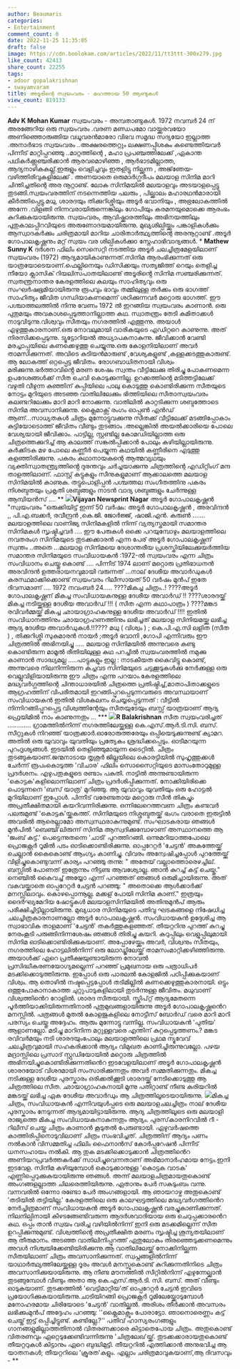 ```yaml
---
author: Beaumaris
categories:
- Entertainment
comment_count: 0
date: 2022-11-25 11:35:05
draft: false
image: https://cdn.boolokam.com/articles/2022/11/tt3ttt-300x279.jpg
like_count: 42413
share_count: 22255
tags:
- adoor gopalakrishnan
- swayamvaram
title: അടൂരിന്റെ സ്വയംവരം - മഹത്തായ 50 ആണ്ടുകൾ
view_count: 819133
---
```


**Adv K Mohan Kumar** സ്വയംവരം - അമ്പതാണ്ടുകൾ. 1972 നവമ്പർ 24 ന് അരങ്ങേറിയ ഒരു സ്വയംവരം .വരണ മണ്ഡപമോ വായ്ക്കുരവയോ അണിഞ്ഞൊരുങ്ങിയ വധൂവരൻമാരോ വിഭവ സമൃദ്ധ സദ്യയോ ഇല്ലാത്ത .അനാർഭാട സ്വയംവരം ..അക്ഷരത്തെറ്റും ലക്ഷണപ്പിശകും കണ്ടെത്തിയവർ പിന്നീട് മാറ്റിപ്പറഞ്ഞു ..മാറ്റത്തിന്റെ , മഹാ പ്രപഞ്ചത്തിലേക്ക് ,ഏകാന്ത പഥികർക്ക്സഞ്ചരിക്കാൻ ആരവമൊഴിഞ്ഞ , ആർഭാടമില്ലാത്ത, ആദ്യനാഴികകല്ല്.ഇരുളും വെളിച്ചവും ഇതളിട്ടു നില്ക്കുന്ന , അജ്‌ഞേയ-വഴിത്തിരിവുകളിലേക്ക് . അണയാതെ ഒരുമാർഗ്ഗദീപം മലയാള സിനിമ മാറി ചിന്തിച്ചതിന്റെ അര നൂറ്റാണ്ട്. ലോക സിനിമയിൽ മലയാളവും അടയാളപ്പെട്ടു തുടങ്ങി.സ്വയംവരത്തിന് നടന്നെത്തിയ പലരും , പില്ക്കാലം മഹാരഥൻമാരായി കീർത്തിപ്പെട്ടു.മധു, ശാരദയും തിക്കുറിശ്ശിയും അടൂർ ഭവാനിയും , അഭ്രലോകത്തിൽ അന്നേ .വിളങ്ങി നിന്നവരായിരുന്നെങ്കിലും ഗോപിയും കരമനയുമൊക്കെ ആരംഭം കുറിക്കുകയായിരുന്നു. സ്വയംവരം, ആവിഷ്ക്കാരത്തിലും അഭിനയത്തിലും പുതുകാലപ്പിറവിയുടെ അരുണോദയമായിരുന്നു. മുഖ്യശില്പിയ്ക്കും പങ്കാളികൾക്കും ആസ്വാദകർക്കും ചരിത്രമായി മാറിയ ചാരിതാർത്ഥ്യത്തിന്റെ അരനൂറ്റാണ്ട് .അടൂർ ഗോപാലകൃഷ്ണനും മറ്റ് സ്വയം വര ശില്പികൾക്കുo സ്നേഹാഭിവാദ്യങ്ങൾ. * **Mathew Sunny K** ദർശന ഫിലിം സെസെറ്റി നടത്തിയ അടൂർ ചലച്ചിത്രമേളയിലാണ് സ്വയംവരം (1972) ആദ്യമായികാണുന്നത്.സിനിമ ആരംഭിക്കുന്നത് ഒരു യാത്രയോടെയാണ്.ഫെല്ലിനെയും ഡിസിക്കയും സത്യജിത്ത് റെയും തെളിച്ച നീയോ ക്ലാസിക് റിയലിസപാതയിലാണു് അടൂരിൻ്റെ സിനിമ സഞ്ചരിക്കുന്നത്. സ്വതന്ത്രനാന്തര കേരളത്തിലെ കലയും സാഹിത്യവും ഒരു സംഘർഷഭൂമിയായിരുന്നു രൂപവും ഭാവും തമ്മിലുള്ള തർക്കം ഒരു ഭാഗത്ത് സാഹിത്യം ജീവിത ഗന്ധിയാകണമെന്ന് ശഠിക്കുന്നവർ മറ്റൊരു ഭാഗത്ത്. ഈ പശ്ചാത്തലത്തിൽ നിന്നു വേണം 1972 ൽ ഇറങ്ങിയ സ്വയംവരം കാണാൻ. ഒരു പുതുമയും അവകാശപ്പെടുത്താനില്ലാത്ത കഥ. സ്വാതന്ത്രം തേടി കമിതാക്കൾ നാടുവിടുന്നു.വിശ്വവും സീതയും നഗരത്തിൽ എത്തുന്നു. അയാൾ എഴുത്തുകാരനാണ്.ഒരു നോവലുമായി വാരികയുടെ എഡിറ്ററെ കാണുന്നു. അത് നിരസിക്കപ്പെടുന്നു. ട്യൂട്ടോറിയൽ അധ്യാപകനാകുന്നു. ജീവിക്കാൻ വേണ്ടി മരച്ചാപ്പയിലെ കണക്കെഴുത്തു ചെയ്യുന്നു.ഒരു കോളനിയിലാണ് അവർ താമസിക്കുന്നത്. അവിടെ കുടിയൻമാരുണ്ട് ,വേശ്യകളുണ്ട് ,കള്ളക്കടത്തുകാരുണ്ട്. ആ ലോകത്ത് ഒറ്റപ്പെട്ട ജീവിതം. രോഗബാധിതനായി വിശ്വം മരിക്കുന്നു.ഭർത്താവിൻ്റെ മരണ ശേഷം സ്വന്തം വീട്ടിലേക്കു തിരിച്ചു പോകണമെന്ന ഉപദേശങ്ങള്‍ക്ക് സീത ചെവി കൊടുക്കുന്നില്ല. ഉറക്കത്തിന്റെ മടിത്തട്ടിലേക്ക് വഴുതി വീഴുന്ന കുഞ്ഞിന് കുപ്പിയിലെ പാലു കൊടുത്തു കൊണ്ടിരിക്കുന്ന സീതയുടെ നോട്ടം മുറിയുടെ അടഞ്ഞ വാതിലിലേക്കും ഭിത്തിയിലെ സീതാസ്വയംവരം കലണ്ടറിലേക്കും മാറി മാറി നോക്കുന്നു. വാതിലിൽ കാറ്റടിക്കുന്ന ശബ്ദത്തോടെ സിനിമ അവസാനിക്കുന്നു. ക്ലൈമാക്സ് രംഗം ഓപ്പൺ എൻഡ് ആണ്...സാധ്യതകൾ ചിത്രം മുന്നോട്ടുവക്കുന്നു സീതക്ക് വീട്ടിലേക്ക് മടങ്ങിപ്പോകാം കുട്ടിയോടൊത്ത് ജീവിതം വീണ്ടും തുടങ്ങാം .അല്ലെങ്കിൽ അയൽക്കാരിയെ പോലെ വേശ്യയായി ജീവിക്കാം. പാട്ടില്ല, സ്റ്റണ്ടില്ല കോമഡിയില്ലാത്ത ഒരു ചിത്രത്തെക്കുറിച്ച് ആ കാലത്ത് സങ്കൽപ്പിക്കാൻ പോലും കഴിയില്ലായിരുന്നു. കർക്കിടക മഴ പോലെ കണ്ണീർ പെയ്യുന്ന കഥയിൽ കണ്ണീരിനെ എടുത്തു കളഞ്ഞിരിക്കുന്നു. പകരം കഥാനായകന്റെ ആത്മവ്യഥയും വ്യക്തിസ്വാതന്ത്ര്യത്തിൻ്റെ ദുരന്തവും ചർച്ചയാക്കുന്നു ചിത്രത്തിന്റെ എഡിറ്റിംഗ് മന്ദ താളത്തിലാണ്. ഫാസ്റ്റ് കട്ടുകളും സീനുകളുമാണ് ആക്കാലത്തെ മലയാള സിനിമയിൽ കാണുക. തട്ടുപൊളിപ്പൻ പശ്ചത്തല സംഗീതത്തിനു പകരം നിശബ്ദതയും പ്രകൃതി ശബ്ദങ്ങളും നാടൻ വാദ്യ ശബ്ദങ്ങളും ചേർന്നുള്ള ആമ്പിയൻസ് .... ** **![](https://cdn.boolokam.com/articles/2022/11/tt3ttt-300x279.jpg)Vijayan Newsprint Nagar** അടൂർ ഗോപാലകൃഷ്ണൻ "സ്വയംവരം "ഒരുക്കിയിട്ട് ഇന്ന് 50 വർഷം: അടൂർ ഗോപാലകൃഷ്ണൻ , അരവിന്ദൻ ,, പി.എ.ബക്കർ, രവീന്ദ്രൻ ,കെ.ജി. ജോർജ്ജ്, ഷാജി.എൻ. കരുൺ ....... മലയാളത്തിലെ വാണിജ്യ സിനിമകളിൽ നിന്ന് വ്യത്യസ്തമായി സമാന്തര സിനിമകൾ സൃഷ്ടിച്ചവർ .... ഈ പേരുകൾ ഒക്കെ പറയുമ്പോഴും മലയാളത്തിലെ നവതരംഗ സിനിമയുടെ തുടക്കക്കാരൻ എന്ന പേര് അടൂർ ഗോപാലകൃഷ്ണന് സ്വന്തം ..അതെ ...മലയാള സിനിമയെ ദേശാന്തരീയ പ്രശസ്തിയിലേക്കുയർത്തിയ സമാന്തര സിനിമയുടെ സംവിധായകൻ :1972-ൽ സ്വയംവരം എന്ന ചിത്രം സംവിധാനം ചെയ്തു കൊണ്ട് .... പിന്നീട് 1974 ലാണ് മറ്റൊരു പ്രതിഭാധനൻ അരവിന്ദൻ ഉത്തരായനവുമായി വരുന്നത് ...നാല് ദേശീയ അവാർഡുകൾ കരസ്ഥമാക്കിക്കൊണ്ട് സ്വയംവരം റിലീസായത് 50 വർഷം മുൻപ് ഇതേ ദിവസമാണ് .... 1972 നവംബർ 24..... ????മികച്ച ചിത്രം..! ????അടൂർ ഗോപാലകൃഷ്ണന് മികച്ച സംവിധായകനുള്ള ദേശീയ അവാർഡ് !! ????ശാരദയ്ക്ക് മികച്ച നടിയ്ക്കുള്ള ദേശീയ അവാർഡ് !!! ( സീത എന്ന കഥാപാത്രം ) ????മങ്കട രവിവർമ്മയ്ക്ക് മികച്ച ഛായാഗ്രാഹകനുള്ള ദേശീയ അവാർഡ് !!!! ഇതിൽ സംവിധാനത്തിനും ഛായാഗ്രഹണത്തിനും ലഭിച്ചത് മലയാള സിനിയമയ്ക്കു ലഭിച്ച ആദ്യ ദേശീയ അവാർഡുകൾ.!!???? മധു ( വിശ്വം ) ; കെ.പി.എ.സി ലളിത (സീത ) , തിക്കുറിശ്ശി സുകുമാരൻ നായർ ;അടൂർ ഭവാനി ,ഗോപി എന്നിവരും ഈ ചിത്രത്തിൽ അഭിനയിച്ചു ..... മലയാള സിനിമയിൽ അന്നുവരെ കണ്ടു കൊണ്ടിരുന്ന മാമൂൽ രീതിയിലുള്ള കഥ പറച്ചിൽ സ്വയംവരത്തിൽ നമുക്കു കാണാൻ സാദ്ധ്യമല്ല .....പാട്ടുകളും ഇല്ല : നാടകീയത കൈവിട്ടു കൊണ്ട്, അന്നുവരെ നിലനിന്നിരുന്ന കച്ചവട സിനിമയുടെ ചട്ടക്കൂടുകൾക്കു നേർക്കുള്ള ഒരു വെല്ലുവിളിയായിരുന്നു ഈ ചിത്രം എന്നു പറയാം.കേരളത്തിലെ മദ്ധ്യവർഗ്ഗത്തിന്റെ ചിന്താധാരയിൽ ചിത്രത്തെ പ്രതിഷ്ഠിച്ച്,മാതാപിതാക്കളുടെ ആഗ്രഹത്തിന് വിപരീതമായി ഇറങ്ങിപ്പുറപ്പെടുന്നവരുടെ അവസ്ഥയാണ് സംവിധായകൻ ഇതിൽ വിശകലനം ചെയ്യപ്പെടുന്നത് : വീട്ടിൽ നിന്നിറങ്ങിപ്പുറപ്പെട്ട വിശ്വത്തിന്റേയും സീതയുടേയും ബസ്സ് യാത്രയാണ് ആദ്യ ഫ്രെയിമിൽ നാം കാണുന്നതും ... *** **![](https://cdn.boolokam.com/articles/2022/11/r3rrrrtt-300x292.jpg)R Balakrishnan** സീത സ്വയംവരിച്ചത് ............. ഗ്രാമത്തിൽനിന്ന് നഗരത്തിലേയ്ക്കുള്ള കെ.എസ്.ആർ.ടി.സി. ബസ്‌. സീറ്റുകൾ നിറഞ്ഞ് യാത്രക്കാർ.ഓരോരുത്തരേയും ഒപ്പിയെടുക്കുന്നുണ്ട് ക്യാമറ. അതിൽ ഒരു യുവാവും യുവതിയും പ്രത്യേകം ശ്രദ്ധിക്കപ്പെടും. ഓടിമറയുന്ന പുറംദൃശ്യങ്ങൾ. ഇടയിൽ തെളിഞ്ഞുമായുന്ന ടൈറ്റിൽ. ചിത്രം തുടങ്ങുകയാണ്.ജന്മനാടായ തൃശൂർ ജില്ലയിലെ കൊരട്ടിയിൽ സുഹൃത്തുക്കൾ ചേർന്ന് രൂപംകൊടുത്ത 'വിചാര' ഫിലിം സൊസൈറ്റിയുടെ മാസംതോറുമുള്ള പ്രദർശനം. എഴുപതുകളുടെ രണ്ടാം പകുതി. നാട്ടിൽ അന്നുണ്ടായിരുന്ന 'കൊട്ടക'കളിലൊന്നിലാണ് ചിത്രം പ്രദർശിപ്പിക്കുന്നത്. നോക്കിയിരിക്കെ പൊടുന്നനെ 'ബസ് യാത്ര' മുറിഞ്ഞു. ആ യുവാവും യുവതിയും ഒരു ഹോട്ടൽ മുറിയിലാണ് ഇപ്പോൾ. പിന്നീട് വരേണ്ടതായ മറ്റൊരു സീൻ തികച്ചും അപ്രതീക്ഷിതമായി കയറിവന്നിരിക്കുന്നു. ഒന്നിലേറെത്തവണ ചിത്രം കണ്ടവർ പലരുമുണ്ട് 'കൊട്ടക'യ്ക്കകത്ത്. സിനിമയുടെ നിശ്ശബ്ദതയ്ക്ക് ഭംഗം വരാതെ ഇരുട്ടിൽ അവരിൽ ആരെല്ലാമോ അസ്വസ്ഥരാകുന്നുമുണ്ട്. സംഘാടകരായ ഞങ്ങൾ മുൻപിൽ 'ബെഞ്ചി'ലിരുന്ന് സിനിമ ആസ്വദിക്കുമ്പോഴാണ് അസ്ഥാനത്തെ ആ 'ജംബ് കട്ട്.' പെട്ടെന്നുതന്നെ 'ചാടി' പുറത്തിറങ്ങി. ഒന്നുമറിയാത്തപോലെ പ്രൊജക്റ്റർ റൂമിൽ പടം ഓടിക്കൊണ്ടിരിക്കുന്നു. ഓപ്പറേറ്റർ 'ചേട്ടൻ' അകത്തേയ്ക്ക് ചെല്ലാൻ കൈകൊണ്ട് ആംഗ്യം കാണിച്ചു. വിവരം അന്വേഷിച്ചപ്പോൾ പുറത്തേയ്ക്ക് വിളിച്ചുകൊണ്ടുവന്ന് കാര്യം പറഞ്ഞു തന്നു: " അതേയ് വല്ലാത്തൊരെഴച്ചില്. ബസ്സിൽ പോണത് ഇത്രേന്നും നീട്ടണ്ട ആവശ്യോല്ല. ഞാൻ കുറച്ച് കട്ട് ചെയ്തു." നെഞ്ചിൽ കൈവച്ച് അയ്യോ എന്ന് പറഞ്ഞത് ഞങ്ങൾ ഒരുമിച്ചായിരുന്നു. അത് വകവയ്ക്കാതെ ഓപ്പറേറ്റർ ചേട്ടൻ പറഞ്ഞു: " അതൊക്കെ ആൾക്കാർക്ക് മനസ്സിലാവും. കൊഴപ്പൊന്നൂല്ല. മക്കള് പോയി സിനിമ കാണ്." ഇത്രയും ദൈർഘ്യമേറിയ ഷോട്ടുകൾ മലയാളസിനിമയിൽ അതിനുമുൻപ് ആരും പരീക്ഷിച്ചിട്ടില്ലായിരുന്നു. മുഖ്യധാര സിനിമയുടെ പതിവു ഘടകങ്ങളെ നിഷേധിച്ച ചലച്ചിത്രകാരനാണല്ലോ അടൂർ ഗോപാലകൃഷ്ണൻ. സംവിധായകൻ ഉദ്ദേശിച്ച ആ സ്വാഭാവിക താളമാണ് 'ചേട്ടൻ' തകർത്തുകളഞ്ഞത്. തീയറ്ററിനു പുറത്ത് കുറച്ചു നേരംകൂടി പരുങ്ങിനിന്നശേഷം ഞങ്ങൾ തിരിച്ചു കയറി. കറുപ്പിലും വെളുപ്പിലുമായി സിനിമ ഓടിക്കൊണ്ടിരിക്കുകയാണ്. അപ്പോഴേയ്ക്കും അവർ, വിശ്വനും സീതയും, നഗരത്തിലെ ഹോട്ടലിൽനിന്ന് ഒരു ലോഡ്ജിലേയ്ക്ക് താമസംമാറ്റിക്കഴിഞ്ഞിരുന്നു. അയാൾക്ക് ഏറെ പ്രതീക്ഷയുണ്ടായിരുന്ന നോവൽ പ്രസിദ്ധീകരണയോഗ്യമല്ലെന്ന് പറഞ്ഞ് പ്രമുഖനായ ഒരു പത്രാധിപർ മടക്കിക്കൊടുത്തിരുന്നു. ഇപ്പോൾ ഒരു പാരലൽ കോളജിൽ പഠിപ്പിക്കുകയാണ് വിശ്വം. ആ തൊഴിൽ നഷ്ടപ്പെട്ടപ്പോൾ തടിമില്ലിൽ കണക്കെഴുത്തുകാരനായി. ഒട്ടും ഒത്തുപോകാനാകാത്ത ചുറ്റുപാടുകളിലായി തുടർന്നുള്ള ജീവിതം. മധുവാണ് വിശ്വത്തിൻെറ റോളിൽ. ശാരദ സീതയായി. സ്ക്രിപ്റ്റ് ആദ്യമേതന്നെ പൂർത്തിയാക്കിയിരുന്നതിനാൽ പുതുമുഖങ്ങളായിരുന്നു അടൂർ ഗോപാലകൃഷ്ണൻെറ മനസ്സിൽ. പത്രങ്ങൾ മുതൽ കോളജുകളിലെ നോട്ടീസ് ബോർഡ് വരെ മാറി മാറി പരസ്യം ചെയ്തു അദ്ദേഹം. ആരും മുന്നോട്ടു വന്നില്ല. സംവിധായകൻ 'പുതിയ' ആളാണല്ലോ. മടിച്ചു മാറിനിന്ന മറ്റുള്ളവരെ എന്തിന് കുറ്റപ്പെടുത്തണം.? മങ്കട രവിവർമയും നടി ശാരദയുംപോലും മലയാളത്തിലെ പ്രഥമ ന്യൂവേവ് ചലച്ചിത്രവുമായി സഹകരിക്കാൻ ആദ്യം വിമുഖത കാണിച്ചിരുന്നുവല്ലോ. പഴയ മദ്രാസ്സിലെ പ്രസാദ് സ്റ്റുഡിയോയിൽ മറ്റൊരു ചിത്രത്തിൽ അഭിനയിച്ചുകൊണ്ടിരിക്കുന്നതിൻെറ ഇടവേളയിലാണ് അടൂർ ഗോപാലകൃഷ്ണൻ ശാരദയോട് വിശദമായി സംസാരിക്കുന്നതും അവർ സമ്മതിക്കുന്നതും. മികച്ച നടിക്കുള്ള ദേശീയ പുരസ്കാരം ഒരിക്കൽക്കൂടി ശാരദയ്ക്ക് നേടിക്കൊടുത്തു ആ ചിത്രത്തിലെ സീത. ഛായാഗ്രാഹകനായി മൂന്നു പതിറ്റാണ്ട് നീണ്ട കരിയറിൽ മങ്കടയ്ക്ക് ലഭിച്ച ഏക ദേശീയ അവാർഡും ആ ചിത്രത്തിലൂടെയായിരുന്നു. ![](https://cdn.boolokam.com/articles/2022/11/r3r3rrr-286x300.jpg)മികച്ച ചിത്രം, സംവിധായകൻ എന്നിവയുൾപ്പടെ ഒരു മലയാളചലച്ചിത്രം നാല് ദേശീയ പുരസ്കാരം നേടുന്നത് ആദ്യമായിട്ടായിരുന്നു. ആദ്യ ചിത്രത്തിലൂടെ ഒരു മലയാളി രാജ്യത്തെ മികച്ച സംവിധായകനാകുന്നതും ആദ്യം. പുരസ്‌കാരനിറവിൽ റീ - റിലീസ് ചെയ്ത ചിത്രം കാണാൻ കൂടുതൽ പേരുണ്ടായി. ഏഴുവർഷത്തെ കാത്തിരിപ്പിനൊടുവിലാണ് ചിത്രം സംഭവിച്ചത്. ചിത്രത്തിന് ആദ്യം പണം നൽകാൻ വിസമ്മതിച്ച ഫിലിം ഫൈനാൻസ് കോർപ്പറേഷൻ പിന്നീട് ധനസഹായം നൽകി. ആ തുക മടക്കിക്കൊടുക്കാൻ ചിത്രത്തിൻെറ അണിയറപ്രവർത്തകർക്ക് സാധിച്ചുവെന്നതാണ് അഭിമാനാർഹമായ നേട്ടം.ഇനി ഇടവേള. സിനിമ കഴിയുമ്പോൾ കൊടുക്കാനുള്ള 'കൊട്ടക വാടക' എണ്ണിപ്പെറുക്കുകയായിരുന്നു ഞങ്ങൾ. അന്ന് മലയാളചിത്രമായതുകൊണ്ട് അംഗങ്ങളല്ലാത്ത ചിലരെത്തിയിരുന്നു. ഏതാനും പേർ സകുടുംബം വന്നു. വന്നവരിൽ ഒന്നോ രണ്ടോ പേർ അംഗങ്ങളായി. ആ ഞായറാഴ്ച അതുകൊണ്ട് 'തടിയിൽ തട്ടിയില്ല.' കേരളത്തിലെ ഒരു കാലഘട്ടത്തിലെ മദ്ധ്യവർഗത്തിൻെറ നേർച്ചിത്രമാണ് സംവിധായകൻ അടൂർ ഗോപാലകൃഷ്ണൻ വരച്ചുകാണിക്കുന്നത്. നിലനില്പിനായി കീഴടങ്ങേണ്ടിവരുന്ന ആദർശവാദിയായ ഒരു ചെറുപ്പക്കാരൻെറ കഥ. ഒപ്പം താൻ സ്വയം വരിച്ച വഴിയിൽനിന്ന് ഇനി ഒരു മടക്കമില്ലെന്ന് സീത ഉറപ്പിക്കുന്നുമുണ്ട്. വിശ്വത്തിന്റെ അപ്രതീക്ഷിത മരണം സൃഷ്ടിച്ച ശൂന്യതയിലാണ് ആ തീരുമാനം. അടഞ്ഞ വാതിലിനിപ്പുറത്ത് ഏതുലോകം തിരഞ്ഞെടുക്കണമെന്നും അവൾ നിശ്ചയിക്കേണ്ടിയിരിക്കുന്നു.ആ വാതിലിലേയ്ക്ക് നോക്കിനില്ക്കുന്ന സീതയിലാണ് ചിത്രം അവസാനിക്കുന്നത്. സ്വപ്നങ്ങളിൽനിന്ന് യാഥാർത്ഥ്യത്തിലേയ്ക്കുള്ള ദൂരം അവൾ മനസ്സുകൊണ്ട് കുറിക്കുന്നതിനിടെ ചിത്രം അവസാനിക്കുയായിരുന്നു. ആ നീണ്ട മൗനത്തിൽ സീറ്റിൽനിന്ന് എഴുന്നേല്ക്കാൻ തുടങ്ങുമ്പോൾ വീണ്ടും അതാ ആ കെ.എസ്.ആർ.ടി. സി. ബസ്. അത് വീണ്ടും ഓടുകയാണ്. തുടക്കത്തിൽ 'വെട്ടിമാറ്റിയ'ത് ഓപ്പറേറ്റർ ചേട്ടൻ ഇവിടെ പ്രയോഗിക്കുകയായിരുന്നു.ചാടിയിറങ്ങി പ്രൊജക്റ്റർ റൂമിലേയ്ക്കോടുമ്പോൾ മനോഹരമായ ചിരിയോടെ 'ചേട്ടൻ' വാതില്ക്കൽ. അരിശം തീർക്കാൻ അവസരം ലഭിക്കുംമുൻപ് അദ്ദേഹം പറഞ്ഞു: ''ക്ലൈമാക്സും പോരാട്ടോ. ഞാനൊരെണ്ണം കട്ട് ചെയ്ത് ഇട്ട് ഒപ്പിച്ചിട്ടുണ്ട്. കണ്ടില്ലേ.?'' പതിവ് ഹാസ്യരംഗങ്ങളും ഗാനങ്ങളുമില്ലാത്തതിനാൽ വിതരണക്കാരെ കിട്ടാതെപോയ ചിത്രം. അതുകൊണ്ട് വിതരണവും ഏറ്റെടുക്കേണ്ടിവന്നിരുന്നു 'ചിത്രലേഖ'യ്ക്ക്. തുടക്കക്കാരായതുകൊണ്ട് തീയറ്ററുകൾ കിട്ടാനും ഏറെ ബുദ്ധിമുട്ടി. തീയറ്ററിൽ എത്തിക്കാൻ അനുഭവിച്ച ആ യാതനകൾ; തീയറ്ററിലെ 'ക്രൂരത'കളും. എല്ലാം ചരിത്രമാവുകയാണ്,ആ ദിവസവും - **